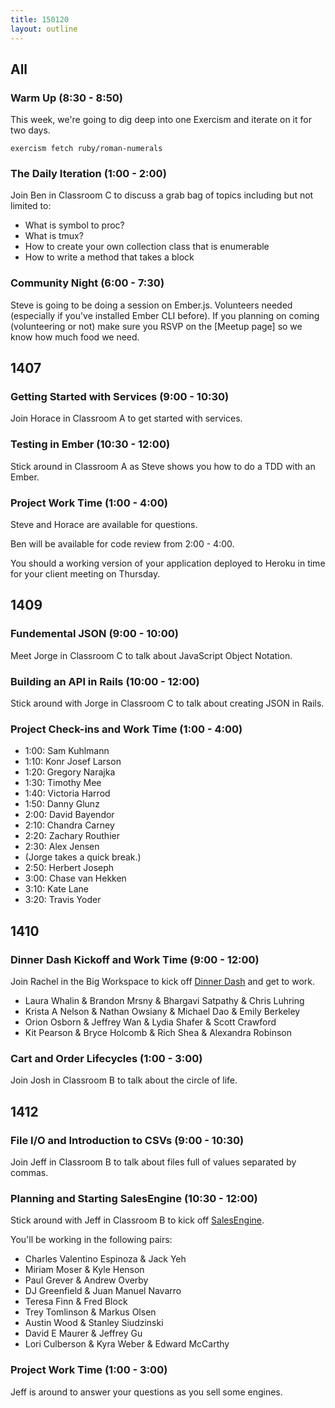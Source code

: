 ```yaml
---
title: 150120
layout: outline
---
```


## All

### Warm Up (8:30 - 8:50)

This week, we're going to dig deep into one Exercism and iterate on it for two days.

`exercism fetch ruby/roman-numerals`

### The Daily Iteration (1:00 - 2:00)

Join Ben in Classroom C to discuss a grab bag of topics including but not limited to:

* What is symbol to proc?
* What is tmux?
* How to create your own collection class that is enumerable
* How to write a method that takes a block

### Community Night (6:00 - 7:30)

Steve is going to be doing a session on Ember.js. Volunteers needed (especially if you've installed Ember CLI before). If you planning on coming (volunteering or not) make sure you RSVP on the [Meetup page] so we know how much food we need.

## 1407

### Getting Started with Services (9:00 - 10:30)

Join Horace in Classroom A to get started with services.

### Testing in Ember (10:30 - 12:00)

Stick around in Classroom A as Steve shows you how to do a TDD with an Ember.

### Project Work Time (1:00 - 4:00)

Steve and Horace are available for questions.

Ben will be available for code review from 2:00 - 4:00.

You should a working version of your application deployed to Heroku in time for your client meeting on Thursday.

## 1409

### Fundemental JSON (9:00 - 10:00)

Meet Jorge in Classroom C to talk about JavaScript Object Notation.

### Building an API in Rails (10:00 - 12:00)

Stick around with Jorge in Classroom C to talk about creating JSON in Rails.

### Project Check-ins and Work Time (1:00 - 4:00)

* 1:00: Sam Kuhlmann
* 1:10: Konr Josef Larson
* 1:20: Gregory Narajka
* 1:30: Timothy Mee
* 1:40: Victoria Harrod
* 1:50: Danny Glunz
* 2:00: David Bayendor
* 2:10: Chandra Carney
* 2:20: Zachary Routhier
* 2:30: Alex Jensen
* (Jorge takes a quick break.)
* 2:50: Herbert Joseph
* 3:00: Chase van Hekken
* 3:10: Kate Lane
* 3:20: Travis Yoder

## 1410

### Dinner Dash Kickoff and Work Time (9:00 - 12:00)

Join Rachel in the Big Workspace to kick off [Dinner Dash][dd] and get to work.

[dd]: http://tutorials.jumpstartlab.com/projects/dinner_dash.html

* Laura Whalin & Brandon Mrsny & Bhargavi Satpathy & Chris Luhring
* Krista A Nelson & Nathan Owsiany & Michael Dao & Emily Berkeley
* Orion Osborn & Jeffrey Wan & Lydia Shafer & Scott Crawford
* Kit Pearson & Bryce Holcomb & Rich Shea & Alexandra Robinson

### Cart and Order Lifecycles (1:00 - 3:00)

Join Josh in Classroom B to talk about the circle of life.

## 1412

### File I/O and Introduction to CSVs (9:00 - 10:30)

Join Jeff in Classroom B to talk about files full of values separated by commas.

### Planning and Starting SalesEngine (10:30 - 12:00)

Stick around with Jeff in Classroom B to kick off [SalesEngine][se].

You'll be working in the following pairs:

* Charles Valentino Espinoza & Jack Yeh
* Miriam Moser & Kyle Henson
* Paul Grever & Andrew Overby
* DJ Greenfield & Juan Manuel Navarro
* Teresa Finn & Fred Block
* Trey Tomlinson & Markus Olsen
* Austin Wood & Stanley Siudzinski
* David E Maurer & Jeffrey Gu
* Lori Culberson & Kyra Weber & Edward McCarthy

### Project Work Time (1:00 - 3:00)

Jeff is around to answer your questions as you sell some engines.

[se]: http://tutorials.jumpstartlab.com/projects/sales_engine.html
